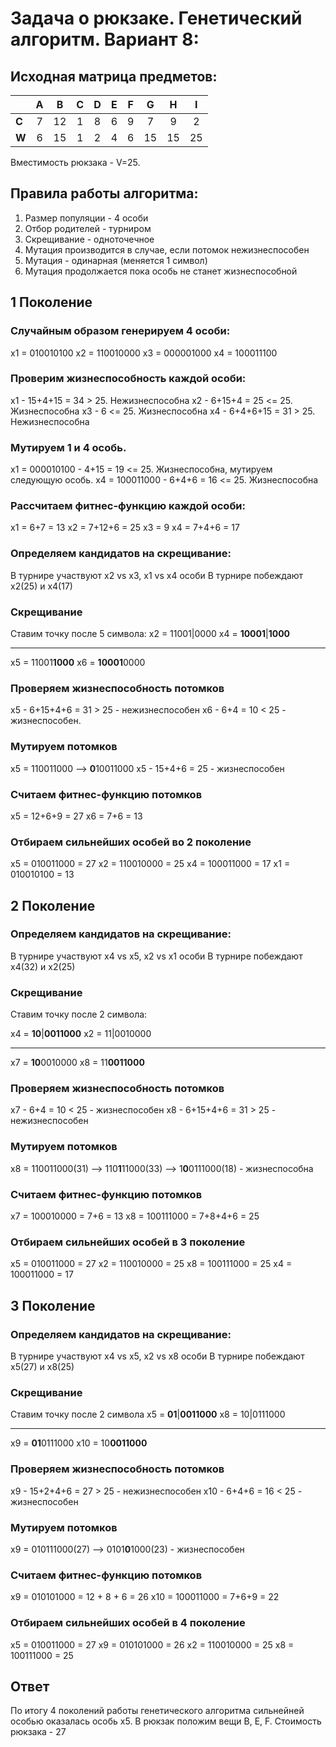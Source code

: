 # Задача о рюкзаке. Генетический алгоритм. Вариант 8:
## Исходная матрица предметов:
|       | **A** | **B** | **C** | **D** | **E** | **F** | **G** | **H** | **I** |
|-------|:-----:|:-----:|:-----:|:-----:|:-----:|:-----:|:-----:|:-----:|:-----:|
| **C** |   7   |  12   |   1   |   8   |   6   |   9   |   7   |   9   |   2   |
| **W** |   6   |  15   |   1   |   2   |   4   |   6   |  15   |   15   |   25   |

Вместимость рюкзака - V=25.

## Правила работы алгоритма:
1. Размер популяции - 4 особи
2. Отбор родителей - турниром
3. Скрещивание - одноточечное
4. Мутация производится в случае, если потомок нежизнеспособен
5. Мутация - одинарная (меняется 1 символ)
6. Мутация продолжается пока особь не станет жизнеспособной



## 1 Поколение

### Случайным образом генерируем 4 особи:
x1 = 010010100
x2 = 110010000
x3 = 000001000
x4 = 100011100

### Проверим жизнеспособность каждой особи:
x1 - 15+4+15 = 34 > 25. Нежизнеспособна
x2 - 6+15+4 = 25 <= 25. Жизнеспособна
x3 - 6 <= 25. Жизнеспособна
x4 - 6+4+6+15 = 31 > 25. Нежизнеспособна

### Мутируем 1 и 4 особь.
x1 = 000010100 - 4+15 = 19 <= 25. Жизнеспособна, мутируем следующую особь.
x4 = 100011000 - 6+4+6 = 16 <= 25. Жизнеспособна

### Рассчитаем фитнес-функцию каждой особи:
x1 = 6+7 = 13
x2 = 7+12+6 = 25
x3 = 9
x4 = 7+4+6 = 17

### Определяем кандидатов на скрещивание:
В турнире участвуют x2 vs x3, x1 vs x4 особи
В турнире побеждают x2(25) и x4(17)

### Скрещивание
Ставим точку после 5 символа:
x2 = 11001|0000
x4 = **10001**|**1000**
__________________
x5 = 11001**1000**
x6 = **10001**0000

### Проверяем жизнеспособность потомков

x5 - 6+15+4+6 = 31 > 25 - нежизнеспособен
x6 - 6+4 = 10 < 25 - жизнеспособен.

### Мутируем потомков
x5 = 110011000 --> **0**10011000
x5 - 15+4+6 = 25 - жизнеспособен

### Считаем фитнес-функцию потомков 
x5 = 12+6+9 = 27
x6 = 7+6 = 13

### Отбираем сильнейших особей во 2 поколение
x5 = 010011000 = 27
x2 = 110010000 = 25
x4 = 100011000 = 17
x1 = 010010100 = 13

## 2 Поколение
### Определяем кандидатов на скрещивание:
В турнире участвуют x4 vs x5, x2 vs x1 особи
В турнире побеждают x4(32) и x2(25)

### Скрещивание
Ставим точку после 2 символа:

x4 = **10**|**0011000**
x2 = 11|0010000
_________
x7 = **10**0010000
x8 = 11**0011000**

### Проверяем жизнеспособность потомков
x7 - 6+4 = 10 < 25 - жизнеспособен
x8 - 6+15+4+6 = 31 > 25 - нежизнеспособен
### Мутируем потомков
x8 = 110011000(31) --> 110**1**11000(33) --> 1**0**0111000(18) - жизнеспособна 
### Считаем фитнес-функцию потомков
x7 = 100010000 = 7+6 = 13
x8 = 100111000 = 7+8+4+6 = 25
### Отбираем сильнейших особей в 3 поколение
x5 = 010011000 = 27
x2 = 110010000 = 25
x8 = 100111000 = 25
x4 = 100011000 = 17

## 3 Поколение
### Определяем кандидатов на скрещивание:
В турнире участвуют x4 vs x5, x2 vs x8 особи
В турнире побеждают x5(27) и x8(25)

### Скрещивание
Ставим точку после 2 символа
x5 = **01**|**0011000**
x8 = 10|0111000
______
x9 = **01**0111000
x10 = 10**0011000**

### Проверяем жизнеспособность потомков
x9 - 15+2+4+6 = 27 > 25 - нежизнеспособен
x10 - 6+4+6 = 16 < 25 - жизнеспособен

### Мутируем потомков
x9 = 010111000(27) --> 0101**0**1000(23) - жизнеспособен

### Считаем фитнес-функцию потомков 
x9 = 010101000 = 12 + 8 + 6 = 26
x10 = 100011000 = 7+6+9 = 22

### Отбираем сильнейших особей в 4 поколение
x5 = 010011000 = 27
x9 = 010101000 = 26
x2 = 110010000 = 25
x8 = 100111000 = 25

## Ответ
По итогу 4 поколений работы генетического алгоритма сильнейней особью оказалась особь x5.
В рюкзак положим вещи B, E, F. Стоимость рюкзака - 27